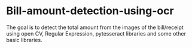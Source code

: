 # Bill-amount-detection-using-ocr

The goal is to detect the total amount from the images of the bill/receipt using open CV, Regular Expression, pytesseract libraries and some other basic libraries.
